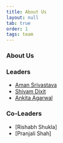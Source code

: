 ```yaml
---
title: About Us
layout: null
tab: true
order: 1
tags: team
---
```


### About Us


### Leaders
* [Aman Srivastava](mailto:aman.srivastava@owasp.org)
* [Shivam Dixit](mailto:shivam.dixit@owasp.org)
* [Ankita Agarwal](mailto:ankita.agarwal@owasp.org)

### Co-Leaders
* [Rishabh Shukla]
* [Pranjali Shah]
